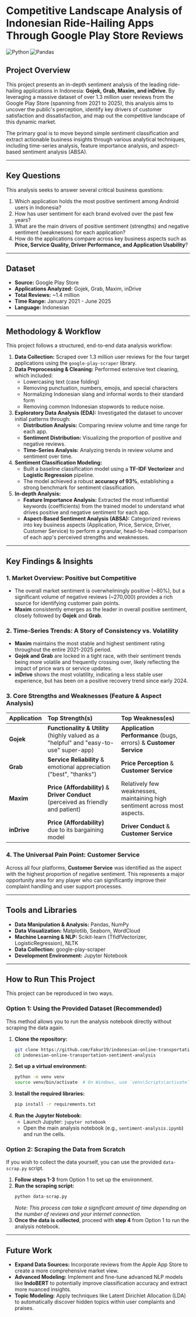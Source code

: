 # Competitive Landscape Analysis of Indonesian Ride-Hailing Apps Through Google Play Store Reviews

![Python](https://img.shields.io/badge/Python-3.10%2B-blue.svg)
![Pandas](https://img.shields.io/badge/Pandas-2.0%2B-lightgrey.svg)

## Project Overview

This project presents an in-depth sentiment analysis of the leading ride-hailing applications in Indonesia: **Gojek, Grab, Maxim, and inDrive**. By leveraging a massive dataset of over 1.3 million user reviews from the Google Play Store (spanning from 2021 to 2025), this analysis aims to uncover the public's perception, identify key drivers of customer satisfaction and dissatisfaction, and map out the competitive landscape of this dynamic market.

The primary goal is to move beyond simple sentiment classification and extract actionable business insights through various analytical techniques, including time-series analysis, feature importance analysis, and aspect-based sentiment analysis (ABSA).

---

## Key Questions

This analysis seeks to answer several critical business questions:
1.  Which application holds the most positive sentiment among Android users in Indonesia?
2.  How has user sentiment for each brand evolved over the past few years?
3.  What are the main drivers of positive sentiment (strengths) and negative sentiment (weaknesses) for each application?
4.  How do the applications compare across key business aspects such as **Price, Service Quality, Driver Performance, and Application Usability**?

---

## Dataset

* **Source:** Google Play Store
* **Applications Analyzed:** Gojek, Grab, Maxim, inDrive
* **Total Reviews:** ~1.4 million
* **Time Range:** January 2021 - June 2025
* **Language:** Indonesian

---

## Methodology & Workflow

This project follows a structured, end-to-end data analysis workflow:

1.  **Data Collection:** Scraped over 1.3 million user reviews for the four target applications using the `google-play-scraper` library.
2.  **Data Preprocessing & Cleaning:** Performed extensive text cleaning, which included:
    * Lowercasing text (case folding)
    * Removing punctuation, numbers, emojis, and special characters
    * Normalizing Indonesian slang and informal words to their standard form
    * Removing common Indonesian stopwords to reduce noise.
3.  **Exploratory Data Analysis (EDA):** Investigated the dataset to uncover initial patterns through:
    * **Distribution Analysis:** Comparing review volume and time range for each app.
    * **Sentiment Distribution:** Visualizing the proportion of positive and negative reviews.
    * **Time-Series Analysis:** Analyzing trends in review volume and sentiment over time.
4.  **Sentiment Classification Modeling:**
    * Built a baseline classification model using a **TF-IDF Vectorizer** and **Logistic Regression** pipeline.
    * The model achieved a robust **accuracy of 93%**, establishing a strong benchmark for sentiment classification.
5.  **In-depth Analysis:**
    * **Feature Importance Analysis:** Extracted the most influential keywords (coefficients) from the trained model to understand what drives positive and negative sentiment for each app.
    * **Aspect-Based Sentiment Analysis (ABSA):** Categorized reviews into key business aspects (Application, Price, Service, Driver, Customer Service) to perform a granular, head-to-head comparison of each app's perceived strengths and weaknesses.

---

## Key Findings & Insights

### 1. Market Overview: Positive but Competitive
- The overall market sentiment is overwhelmingly positive (~80%), but a significant volume of negative reviews (~270,000) provides a rich source for identifying customer pain points.
- **Maxim** consistently emerges as the leader in overall positive sentiment, closely followed by **Gojek** and **Grab**.

### 2. Time-Series Trends: A Story of Consistency vs. Volatility
- **Maxim** maintains the most stable and highest sentiment rating throughout the entire 2021-2025 period.
- **Gojek and Grab** are locked in a tight race, with their sentiment trends being more volatile and frequently crossing over, likely reflecting the impact of price wars or service updates.
- **inDrive** shows the most volatility, indicating a less stable user experience, but has been on a positive recovery trend since early 2024.

### 3. Core Strengths and Weaknesses (Feature & Aspect Analysis)

| Application | Top Strength(s) | Top Weakness(es) |
| :--- | :--- | :--- |
| **Gojek** | **Functionality & Utility** (highly valued as a "helpful" and "easy-to-use" super-app) | **Application Performance** (bugs, errors) & **Customer Service** |
| **Grab** | **Service Reliability** & emotional appreciation ("best", "thanks") | **Price Perception** & **Customer Service** |
| **Maxim** | **Price (Affordability)** & **Driver Conduct** (perceived as friendly and patient) | Relatively few weaknesses, maintaining high sentiment across most aspects. |
| **inDrive** | **Price (Affordability)** due to its bargaining model | **Driver Conduct** & **Customer Service** |

### 4. The Universal Pain Point: Customer Service
Across all four platforms, **Customer Service** was identified as the aspect with the highest proportion of negative sentiment. This represents a major opportunity area for any player who can significantly improve their complaint handling and user support processes.

---

## Tools and Libraries

* **Data Manipulation & Analysis:** Pandas, NumPy
* **Data Visualization:** Matplotlib, Seaborn, WordCloud
* **Machine Learning & NLP:** Scikit-learn (TfidfVectorizer, LogisticRegression), NLTK
* **Data Collection:** google-play-scraper
* **Development Environment:** Jupyter Notebook

---

## How to Run This Project

This project can be reproduced in two ways.

### Option 1: Using the Provided Dataset (Recommended)
This method allows you to run the analysis notebook directly without scraping the data again.

1.  **Clone the repository:**
    ```bash
    git clone https://github.com/Fakur19/indonesian-online-transportation-sentiment-analysis.git
    cd indonesian-online-transportation-sentiment-analysis
    ```
2.  **Set up a virtual environment:**
    ```bash
    python -m venv venv
    source venv/bin/activate  # On Windows, use `venv\Scripts\activate`
    ```
3.  **Install the required libraries:**
    ```bash
    pip install -r requirements.txt
    ```
4.  **Run the Jupyter Notebook:**
    * Launch Jupyter: `jupyter notebook`
    * Open the main analysis notebook (e.g., `sentiment-analysis.ipynb`) and run the cells.

### Option 2: Scraping the Data from Scratch
If you wish to collect the data yourself, you can use the provided `data-scrap.py` script.

1.  **Follow steps 1-3** from Option 1 to set up the environment.
2.  **Run the scraping script:**
    ```bash
    python data-scrap.py
    ```
    *Note: This process can take a significant amount of time depending on the number of reviews and your internet connection.*
3.  **Once the data is collected**, proceed with **step 4** from Option 1 to run the analysis notebook.

---

## Future Work

- **Expand Data Sources:** Incorporate reviews from the Apple App Store to create a more comprehensive market view.
- **Advanced Modeling:** Implement and fine-tune advanced NLP models like **IndoBERT** to potentially improve classification accuracy and extract more nuanced insights.
- **Topic Modeling:** Apply techniques like Latent Dirichlet Allocation (LDA) to automatically discover hidden topics within user complaints and praises.
